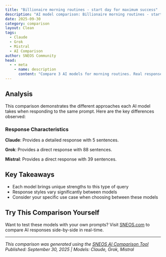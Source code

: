 ```yaml
---
title: "Billionaire morning routines - start day for maximum success"
description: "AI model comparison: Billionaire morning routines - start day for maximum success..."
date: 2025-09-30
category: comparison
layout: Clean
tags:
  - Claude
  - Grok
  - Mistral
  - AI Comparison
author: SNEOS Community
head:
  - - meta
    - name: description
      content: "Compare 3 AI models for morning routines. Real responses from Claude, Grok, Mistral with detailed analysis."
---
```


<ChatComparison
  title="Billionaire morning routines - start day for maximum success"
  prompt="Billionaire morning routines - start day for maximum success"
  :responses='{"Claude": "# Billionaire Morning Routines: Key Patterns for Success\n\n## Common Elements Among High Achievers\n\n### **Early Rising (5:00-6:30 AM)**\n- Jeff Bezos: 8 hours of sleep, wakes naturally without alarms\n- Tim Cook (Apple): Up at 4:30 AM\n- Bob Iger (former Disney): 4:30 AM start\n- Warren Buffett: Consistent 6:45 AM wake-up\n\n### **Physical Activity**\n- **Richard Branson**: Kite surfing, tennis, or gym workout\n- **Mark Zuckerberg**: Running (aims for 365 miles/year)\n- **Oprah Winfrey**: 20-minute meditation \u002B exercise\n- **Jack Dorsey**: 6-mile jog or 30-minute workout\n\n### **Mental Preparation**\n- **Ray Dalio**: Meditation (Transcendental Meditation)\n- **Marc Benioff**: Mindfulness and gratitude practice\n- **Ariana Huffington**: No phone for first 30 minutes\n- **Bill Gates**: Reading for 1 hour\n\n## **The Success Framework**\n\n### **1. Prime Your Energy**\n- Hydrate immediately (16-20 oz water)\n- Natural light exposure\n- Avoid phone/email for first 30-60 minutes\n- Light stretching or movement\n\n### **2. Focus Your Mind**\n- 10-20 minutes meditation or journaling\n- Review top 3 priorities for the day\n- Visualize successful outcomes\n- Read industry news or educational content\n\n### **3. Fuel Your Body**\n- Consistent breakfast timing\n- High-protein, nutrient-dense meals\n- Many skip breakfast or do intermittent fasting\n- Limit caffeine to optimize natural energy\n\n## **Adaptable Template**\n\n**5:30-6:00 AM**: Wake up, hydrate, light exposure\n**6:00-6:30 AM**: Exercise or movement\n**6:30-7:00 AM**: Meditation, journaling, or reading\n**7:00-7:30 AM**: Breakfast and day planning\n**7:30-8:00 AM**: Email/communication catch-up\n\n## **Key Principles**\n\n\u2705 **Consistency over perfection**\n\u2705 **Design around your chronotype**\n\u2705 **Batch decision-making** (same breakfast, workout, etc.)\n\u2705 **Protect the first hour** from reactive tasks\n\u2705 **Invest in future self** through learning/health\n\nThe most successful routines are sustainable and aligned with your personal energy patterns and goals.", "Grok": "Many billionaires attribute their success to disciplined morning routines that set the tone for productivity, focus, and personal growth. While routines vary depending on personality and industry, common patterns emerge from studying the habits of successful individuals like Elon Musk, Oprah Winfrey, Jeff Bezos, and others. Here\u0027s a guide to crafting a billionaire-inspired morning routine to start your day for maximum success:\n\n---\n\n### 1. Wake Up Early\n- **Why it works**: Most billionaires start their day before the rest of the world. This gives them quiet, uninterrupted time to focus on high-priority tasks or self-improvement.\n- **Examples**:\n - Elon Musk wakes up around 7:00 AM but often works late into the night, emphasizing starting the day with intent.\n - Oprah Winfrey rises around 6:00 AM to enjoy a peaceful start.\n - Jeff Bezos reportedly wakes up naturally (without an alarm) by 7:00 AM, prioritizing sleep but still starting early.\n- **Action**: Set a consistent wake-up time between 5:00-7:00 AM. Use the first hour (often called the \u0022Golden Hour\u0022) for yourself before distractions kick in.\n\n---\n\n### 2. Hydrate and Nourish\n- **Why it works**: Starting the day with hydration and a nutritious breakfast boosts energy, mental clarity, and overall health.\n- **Examples**:\n - Mark Zuckerberg keeps it simple with water and a light meal to fuel his focus.\n - Many successful people, like Richard Branson, emphasize drinking water first thing in the morning to rehydrate after sleep.\n- **Action**: Drink a glass of water (with lemon if preferred) right after waking up. Follow with a balanced breakfast\u2014think protein, healthy fats, and complex carbs (e.g., eggs, avocado toast, or a smoothie). Avoid heavy, sugary foods that cause energy crashes.\n\n---\n\n### 3. Exercise or Move Your Body\n- **Why it works**: Physical activity increases energy, reduces stress, and improves focus through the release of endorphins.\n- **Examples**:\n - Richard Branson starts his day with exercise, often tennis or kitesurfing, to get his blood pumping.\n - Mark Cuban works out for an hour most mornings, including cardio and strength training.\n - Oprah Winfrey incorporates movement, such as walking or yoga, into her routine.\n- **Action**: Dedicate 20-60 minutes to exercise. It can be a full workout (gym, running) or something lighter (stretching, yoga, or a brisk walk). Consistency matters more than intensity.\n\n---\n\n### 4. Practice Mindfulness or Meditation\n- **Why it works**: Mental clarity and emotional balance are critical for high-stakes decision-making. Meditation or mindfulness reduces anxiety and sharpens focus.\n- **Examples**:\n - Ray Dalio, the billionaire investor, practices transcendental meditation twice a day, including in the morning.\n - Oprah Winfrey meditates for 20 minutes each morning to center herself.\n - Bill Gates often spends time thinking deeply or reading to start his day with clarity.\n- **Action**: Spend 5-20 minutes on meditation, deep breathing, or journaling. Apps like Headspace or Calm can guide beginners. Alternatively, reflect on your goals or practice gratitude to align your mindset.\n\n---\n\n### 5. Plan and Prioritize\n- **Why it works**: Successful people don\u2019t waste time on trivial tasks. They start the day with a clear plan and focus on high-impact activities.\n- **Examples**:\n - Elon Musk is known for time-blocking his day in 5-minute increments, starting with reviewing his most critical tasks.\n - Jeff Bezos focuses on \u0022high IQ\u0022 decisions in the morning when his mind is sharpest, tackling complex problems first.\n- **Action**: Review your to-do list or calendar for the day. Identify your top 1-3 priorities (often called \u0022big rocks\u0022) and tackle them early. Use tools like a planner or apps (e.g., Todoist, Notion) to stay organized.\n\n---\n\n### 6. Learn or Read\n- **Why it works**: Continuous learning keeps billionaires ahead of the curve. Mornings are ideal for absorbing new information without distractions.\n- **Examples**:\n - Warren Buffett spends a significant part of his morning reading newspapers, reports, and books to stay informed.\n - Bill Gates reads for at least an hour each day, often starting in the morning, to expand his knowledge.\n- **Action**: Dedicate 15-30 minutes to reading something educational or inspiring\u2014books, industry news, or research relevant to your goals. Avoid mindless scrolling on social media.\n\n---\n\n### 7. Avoid Technology Overload\n- **Why it works**: Checking emails or social media first thing can derail focus and put you in a reactive mode rather than a proactive one.\n- **Examples**:\n - Tim Cook (Apple CEO) wakes up early to review emails but balances it with exercise and personal time.\n - Many billionaires, like Cal Newport (author and productivity expert often cited by high achievers), advocate for delayed tech use to protect mental space.\n- **Action**: Resist the urge to check your phone for the first 30-60 minutes. If you must engage with tech, limit it to reviewing your calendar or quick high-level updates. Turn off non-essential notifications.\n\n---\n\n### Sample Billionaire-Inspired Morning Routine (5:30 AM - 8:00 AM)\n1. **5:30 AM - Wake Up**: Rise early and make your bed to instill discipline.\n2. **5:35 AM - Hydrate**: Drink a glass of water to kickstart your system.\n3. **5:40 AM - Mindfulness**: Spend 10 minutes meditating or journaling gratitude.\n4. **5:50 AM - Exercise**: Do a 30-minute workout (run, yoga, or weights).\n5. **6:20 AM - Shower \u0026 Breakfast**: Refresh and eat a nutrient-dense meal.\n6. **6:45 AM - Learn**: Read a book or article for 20 minutes.\n7. **7:05 AM - Plan**: Review your top 3 goals for the day and time-block tasks.\n8. **7:30 AM - Start Work**: Begin with your most important, high-value task.\n\n---\n\n### Key Principles for Success\n- **Consistency**: Stick to your routine even on weekends to build a habit.\n- **Personalization**: Adapt the routine to your lifestyle and energy levels. Not everyone is a morning person, so adjust timing as needed.\n- **Sleep First**: No billionaire skips on sleep for the sake of waking early. Aim for 7-8 hours of quality rest (e.g., Jeff Bezos prioritizes sleep for clear thinking).\n- **Mindset**: Start with a positive, solution-oriented attitude. Avoid stress or negativity in the first hour.\n\n---\n\nBy adopting elements of these billionaire morning routines, you can cultivate discipline, focus, and energy to maximize your day. Start small\u2014choose 2-3 habits to implement\u2014and build over time. Success is often the result of consistent, intentional actions rather than overnight change.", "Mistral": "Billionaires often have well-structured morning routines that help them start their day productively and set them up for success. Here are some common elements found in the morning routines of highly successful people:\n\n1. **Early Wake-Up**: Many billionaires wake up early, often between 4 AM and 6 AM. This gives them a head start on the day and allows for quiet, focused time before the rest of the world is awake.\n\n2. **Exercise**: Regular exercise is a common theme. This could be anything from a gym workout, yoga, or a morning run. Exercise boosts energy levels, improves mood, and enhances cognitive function.\n\n3. **Mindfulness and Meditation**: Practices like meditation, deep breathing, or journaling help clear the mind and reduce stress. This can set a calm and focused tone for the day.\n\n4. **Healthy Breakfast**: A nutritious breakfast provides the energy needed to tackle the day\u0027s challenges. Many successful people opt for a balanced meal that includes proteins, healthy fats, and complex carbohydrates.\n\n5. **Reading and Learning**: Spending time reading books, articles, or industry reports keeps the mind sharp and informed. This habit can provide new ideas and perspectives.\n\n6. **Planning and Prioritizing**: Reviewing the day\u0027s schedule and setting priorities helps ensure that the most important tasks are addressed first. This can include making a to-do list or using a planner.\n\n7. **Gratitude Practice**: Taking a moment to reflect on what you are grateful for can foster a positive mindset and improve overall well-being.\n\n8. **Hydration**: Drinking water first thing in the morning helps rehydrate the body after a night of sleep and can boost metabolism.\n\n9. **Personal Time**: Spending quality time with family or engaging in a personal hobby can provide a sense of balance and fulfillment.\n\n10. **Consistent Routine**: Maintaining a consistent routine helps establish a rhythm and reduces decision fatigue, allowing more mental energy to be directed towards important tasks.\n\nHere are a few examples of specific billionaires and their morning routines:\n\n- **Elon Musk**: Known for his early mornings, Musk often starts his day around 7 AM with a quick shower and coffee. He then dives into emails and critical tasks.\n\n- **Oprah Winfrey**: Oprah starts her day with meditation and exercise, followed by a healthy breakfast. She also practices gratitude and sets intentions for the day.\n\n- **Jeff Bezos**: Bezos prioritizes a good night\u0027s sleep and wakes up naturally without an alarm. He spends his mornings with his family, enjoying a leisurely breakfast before diving into work.\n\n- **Richard Branson**: Branson wakes up around 5 AM and starts his day with exercise, often a game of tennis. He then spends time with his family before heading to work.\n\n- **Mark Zuckerberg**: Zuckerberg wakes up around 8 AM and starts his day with a simple routine that includes exercise and a quick breakfast. He focuses on minimizing decision fatigue by wearing the same type of clothes every day.\n\nBy incorporating some of these habits into your own morning routine, you can set yourself up for a productive and successful day."}' 
  published-date="13:44"
/>

## Analysis

This comparison demonstrates the different approaches each AI model takes when responding to the same prompt. Here are the key differences observed:

### Response Characteristics

**Claude**: Provides a detailed response with 5 sentences. 

**Grok**: Provides a direct response with 88 sentences. 

**Mistral**: Provides a direct response with 39 sentences. 

## Key Takeaways

- Each model brings unique strengths to this type of query
- Response styles vary significantly between models
- Consider your specific use case when choosing between these models

## Try This Comparison Yourself

Want to test these models with your own prompts? Visit [SNEOS.com](https://sneos.com) to compare AI responses side-by-side in real-time.

---

*This comparison was generated using the [SNEOS AI Comparison Tool](https://sneos.com)*
*Published: September 30, 2025 | Models: Claude, Grok, Mistral*
